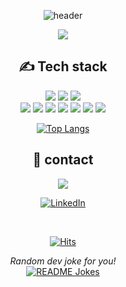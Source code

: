 <div align=center>
  
![header](https://capsule-render.vercel.app/api?type=wave&color=auto&height=300&section=header&text=Welcome%20to%20Wayne's%20Github&fontSize=55)

<img src="https://2.gall-gif.com/hygall/files/attach/images/82/557/552/189/1786b119778bb1ca718047c3a20e7285.gif" />
<br>

<!-- Tech Stack -->
<div align=center><h2>✍ Tech stack </h2></div>
<img src="https://img.shields.io/badge/JAVA-007396?style=for-the-badge&logo=java&logoColor=white">
<img src="https://img.shields.io/badge/Spring-6DB33F?style=for-the-badge&logo=Spring&logoColor=white">
<img src="https://img.shields.io/badge/mariaDB-003545?style=for-the-badge&logo=mariaDB&logoColor=white">
<br>
<img src="https://img.shields.io/badge/javascript-F7DF1E?style=for-the-badge&logo=javascript&logoColor=black">
<img src="https://img.shields.io/badge/jquery-0769AD?style=for-the-badge&logo=jquery&logoColor=white">
<img src="https://img.shields.io/badge/html-E34F26?style=for-the-badge&logo=html5&logoColor=white">
<img src="https://img.shields.io/badge/css-1572B6?style=for-the-badge&logo=css3&logoColor=white">
<img src="https://img.shields.io/badge/bootstrap-7952B3?style=for-the-badge&logo=bootstrap&logoColor=white">
<img src="https://img.shields.io/badge/Eclipse%20IDE-2C2255.svg?&style=for-the-badge&logo=Eclipse%20IDE&logoColor=white">
<img src="https://img.shields.io/badge/Visual%20Studio%20Code-007ACC.svg?&style=for-the-badge&logo=Visual%20Studio%20Code&logoColor=white">

<!-- Commit Language -->
  [![Top Langs](https://github-readme-stats.vercel.app/api/top-langs/?username=GoInJump&layout=compact)](https://github.com/GoInJump/github-readme-stats)

<!-- Contact -->
<div align=center><h2>🙏 contact </h2></div>

<a href="mailto:guswh321@gmail.com">
    <img 
        src="https://img.shields.io/badge/Gmail-d14836?style=flat-square&logo=Gmail&logoColor=white&link=mailto:guswh321@gmail.com"
        style="height : auto; margin-left : 10px; margin-right : 10px;"/>
</a>
<a href="mailto:guswh321@gmail.com" target="_blank><img src="https://img.shields.io/badge/Gmail-d14836?style=flat-square&logo=Gmail&logoColor=white" alt="Gmail"></a>

<a href="[https://www.linkedin.com/in/absphreak](https://www.linkedin.com/in/wayne-hwang-0b6aba172/)" target="_blank"><img src="https://img.shields.io/badge/LinkedIn-%230077B5.svg?&style=flat-square&logo=linkedin&logoColor=white" alt="LinkedIn"></a>                                                                       
                                                                       
<br>
  
[![Hits](https://hits.seeyoufarm.com/api/count/incr/badge.svg?url=https%3A%2F%2Fgithub.com%2Fgjbae1212%2Fhit-counter)](https://hits.seeyoufarm.com) 

<i>Random dev joke for you!</i><br>
<a href="https://readme-jokes.vercel.app"><img align="center" src="https://readme-jokes.vercel.app/api?bgColor=%23073b4c&textColor=%2306d6a0&aColor=%2306d6a0&borderColor=%2306d6a0" alt="README Jokes"></a>
</div>
